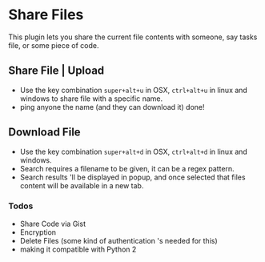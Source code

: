 # Share Files

This plugin lets you share the current file contents with someone, say tasks file, or some piece of code.


## Share File | Upload

- Use the key combination `super+alt+u` in OSX, `ctrl+alt+u` in linux and windows to share file with a specific name.
- ping anyone the name (and they can download it) done!


## Download File

- Use the key combination `super+alt+d` in OSX, `ctrl+alt+d` in linux and windows.
- Search requires a filename to be given, it can be a regex pattern.
- Search results 'll be displayed in popup, and once selected that files content will be available in a new tab.


### Todos

- Share Code via Gist
- Encryption
- Delete Files (some kind of authentication 's needed for this)
- making it compatible with Python 2
